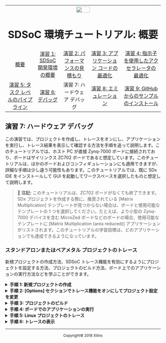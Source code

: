 ﻿<table style="width:100%">
  <tr>
    <th width="100%" colspan="6"><img src="https://www.xilinx.com/content/dam/xilinx/imgs/press/media-kits/corporate/xilinx-logo.png" width="30%"/><h1>SDSoC 環境チュートリアル: 概要</h1>
</th>
  </tr>
  <tr>
    <td align="center"><a href="README.md">概要</a></td>
    <td align="center"><a href="lab-1-introduction-to-the-sdsoc-development-environment.md">演習 1: SDSoC 開発環境の概要</a></td>
    <td align="center"><a href="lab-2-performance-estimation.md">演習 2: パフォーマンスの見積もり</a></td>
    <td align="center"><a href="lab-3-optimize-the-application-code.md">演習 3: アプリケーション コードの最適化</a></td>
    <td align="center"><a href="lab-4-optimize-the-accelerator-using-directives.md">演習 4: 指示子を使用したアクセラレータの最適化</a></td>
  </tr>
  <tr>
    <td align="center"><a href="lab-5-task-level-pipelining.md">演習 5: タスク レベルのパイプライン</a></td>
    <td align="center"><a href="lab-6-debug.md">演習 6: デバッグ</a></td>
    <td align="center">演習 7: ハードウェア デバッグ</td>
    <td align="center"><a href="lab-8-emulation.md">演習 8: エミュレーション</a></td>
    <td align="center"><a href="lab-9-installing-applications-from-github.md">演習 9: GitHub からのサンプルのインストール</a></td>
</table>

## 演習 7: ハードウェア デバッグ  

この演習では、プロジェクトを作成し、トレースをオンにし、アプリケーションを実行し、トレース結果を表示して確認する方法を手順を追って説明します。このチュートリアルでは、ホスト PC が直接 Zynq-7000 ボードに接続されており、ボードはザイリンクス ZC702 ボードであると想定しています。このチュートリアルは、ほかのボードおよびコンフィギュレーションにも適用できますが、詳細な手順は少し違う可能性もあります。このチュートリアルでは、既に SDx IDE をインストールして GUI を起動してワークスペースを選択したものと想定して説明します。  
   

>**:pushpin: 注記:**  このチュートリアルは、ZC702 ボードがなくても終了できます。SDx プロジェクトを作成する際に、推奨されている [Matrix Multiplication] テンプレートが見つからない場合は、ボードと使用可能なテンプレートの 1 つを選択してください。たとえば、より小型の Zynq-7000 デバイスを含む MicroZed ボードなどのボードの場合、使用可能なテンプレートに [Matrix Multiplication (area reduced)] アプリケーションがリストされます。このチュートリアルの学習目標は、どのアプリケーションでも達成できるようになっています。  

### スタンドアロンまたはベアメタル プロジェクトのトレース  

新規プロジェクトの作成方法、SDSoC トレース機能を有効にするようにプロジェクトを設定する方法、プロジェクトのビルド方法、ボード上でのアプリケーションの実行方法などを学ぶことができます。  
  

<details>
<summary><strong>手順 1: 新規プロジェクトの作成</strong></summary>  

1. [File] → [New] → [SDx Project] をクリックします。  
2. [Project Type] ページでは、デフォルトで [Application Project] がオンになっています。[Next] をクリックします。   
3. Create a New SDx Project ページで、[Project name] に `mmult_trace` と入力し、[Next] をクリックします。  
4. [Platform] ページで [zc702] を選択し、[Next] をクリックします。  

   >**:pushpin: 注記:**  ZC702 ボード以外を使用している場合は、適切なプラットフォームを選択します。  

5. [System Configuration] に [Standalone OS] を選択します。  
6. [Available Templates] で [Matrix Multiplication Data Size] を選択し、[Finish] をクリックします。  
7. [Project Explorer] ビューで矢印アイコンをクリックしてさまざまなフォルダーを展開表示し、`mmult.cpp` ファイルを開きます。

   ![](./images/ucg1517375658989.png)  

8. テスト シンボル NUM_TESTS の数値を 256 から 10 に変更し、ファイルを保存して閉じます。  

   ![](./images/yqo1517375659050.png)  

9. [SDx Project Settings] ([mmult_trace] タブ) の [Hardware Functions] セクションで mmult_accel がハードウェアにインプリメントされるようマークされていることを確認します。  

   ![](./images/kyx1527817305731.png)  

</details>

<details>
<summary><strong>手順 2: [Options] セクションでトレース機能をオンにしてプロジェクト設定を変更</strong></summary>  

[Project Settings] ウィンドウで [Enable event tracing] をオンにします。   

![](./images/ajn1527822739300.png)  

</details>

<details>
<summary><strong>手順 3: プロジェクトのビルド</strong></summary>

[Build] ボタンをクリックし、プロジェクトをビルドします。これには多少時間がかかります。  

Vivado HLS ですべてのハードウェア関数がインプリメントされ、Vivado IP インテグレーター デザインが作成されると、コンソールに `Inserted # hardware monitor cores` というメッセージが表示されます。このメッセージは、デザインでトレース機能がイネーブルになったことと、自動挿入されたハードウェア モニター コアの数を示します。  

![](./images/ggi1517375659006.png)  

</details>

<details>
<summary><strong>手順 4: ボードでのアプリケーションの実行</strong></summary>  

  1. ビルドが終了したら、[Project Explorer] ビューでプロジェクトを右クリックし、[Run As] → [Trace Application (SDx Application Debugger)] をクリックします。  

     >**:pushpin: 注記:**  [Debug As] をオンにするとブレークポイントが有効になるので、オンにしないようにしてください。プログラムの実行がブレークポイントで停止すると、ソフトウェアは停止しますが、ハードウェアとタイムスタンプに使用されるトレース タイマーは実行し続けるので、タイミングが正確なものになりません。  

     [Trace Application (SDx Application Debugger)] をクリックすると、ボードにビットストリームおよびアプリケーション ELF がダウンロードされ、アプリケーションが開始されて、トレース データの収集が開始されてアプリケーションが終了するまで収集されます。アプリケーションが終了するかトレース データの収集中にエラーが発生すると、収集されたデータが表示されます。  

     >**:pushpin: 注記:**  トレース データが正しく収集されるためには、アプリケーションが正常に終了する必要があります。ハードウェアまたはソフトウェアが停止したり、Linux カーネルがクラッシュするなど、アプリケーションが正常に終了しなかった場合、トレース データが正しく収集されない可能性があります。  

     ![](./images/gop1527872256475.png)  

  2. アプリケーションが終了すると、すべてのトレース データが収集され、表示されます。イベントのテキスト リスト (下の図で黄色で囲まれたエリア) とイベント タイムライン (下の図で紫色で囲まれたエリア) の 2 つのエリアがあります。これらのエリアは、同じ情報を示します。テキスト リストには、イベントが時間の降順に表示されます。イベント タイムラインは、デザインの各トレース ポイント (トレースされたモニター コアまたはソフトウェアの領域) が複数の軸で表示されます。   

     ![](./images/soh1517375659013.png)  

     アプリケーションの 10 回の反復が繰り返されたイベント グループとして示されているのがわかります。オレンジのイベントはソフトウェア イベント、緑のイベントはアクセラレータ イベント、青のイベントはデータ転送イベントです。別の色で指定されたトランザクションは、[Show Legend] アイコンをクリックしても確認できます。

     ![](./images/spy1527872720388.png)  

     次のような [State Transition Visualizer] ダイアログ ボックスが開きます。

     ![](./images/lvb1527872988341.png)  

  3. イベント タイムラインのトレース ポイントの名前に省略記号 (...) が付いている場合、名前が表示されているグレーのエリアとタイムラインが表示されている白のエリアの境界 (適切な位置にカーソルを置くと境界線が赤色に変わる) をクリックして右にドラッグすると、名前のエリアを広げることができます。  

     ![](./images/bti1517375659015.png)    

  4. イベントのいずれかにカーソルを置くと、ツール ヒントに各トレースの詳細情報が表示されます。次の図に、最初のアクセラレータ イベントを示します。このイベントは、Vivado HLS でハードウェアにインプリメントするよう選択した `mmult_accel` 関数の開始/停止に対応します。開始時間は 0.002122960 秒 (2,122 ns) で、停止時間は 0.003850640 秒 (3,850 ns) です。イベントの期間 (この場合はアクセラレータの実行時間) は 0.001727680 秒 (1,727 ns) です。   

     ![](./images/opc1517375349421.png)  

</details>

<details>
<summary><strong>手順 5: Linux プロジェクトのトレース</strong></summary>  

新規プロジェクトの作成方法、SDx トレース機能を有効にするようにプロジェクトを設定する方法、プロジェクトのビルド方法、ボード上でのアプリケーションの実行方法、トレース データの確認方法などを学ぶことができます。  

  1. 新しいプロジェクトを作成します。  
     1. [File] → [New] → [SDx Project] をクリックします。  
     2. [Project Type] ページでは、デフォルトで [Application Project] がオンになっています。[Next] をクリックします。  
     3. New Project ウィザードで、[Project name] に `mmult_linux_trace` と入力し、[Next] をクリックします。  
     4. ハードウェア プラットフォームに [zc702] を選択します。[Next] をクリックします。  
     5. [System Configuration] に [Linux] を選択します。  
     6. [Next] をクリックします。  
     7. [Available Templates] で [Matrix Multiplication Data Size] を選択し、[Finish] をクリックします。  
     8. [Project Explorer] ビューで矢印アイコンをクリックしてさまざまなフォルダーを展開表示し、src フォルダーの下の `mmult.cpp` ファイルを開きます。  

        ![](./images/rwl1527873638755.png)      

     9. テスト シンボル NUM_TESTS の数値を **256** から 10 に変更し、ファイルを保存して閉じます。  

        ![](./images/njs1517375659074.png)    

     10. [SDx Project Settings] ([mmult_linux_trace] タブ) の [Hardware Functions] セクションで mmult_accel がハードウェアにインプリメントされるようマークされていることを確認します。  

  2. プロジェクト設定を変更し、SDx IDE でトレース機能をイネーブルにします。  
     [SDx Project Settings] の [Options] セクションの [Enable event tracing] をオンにします。  

  3. プロジェクトをビルドします。  
     [Build] ボタンをクリックし、プロジェクトをビルドします。これには多少時間がかかります。  

     Vivado HLS ですべてのハードウェア関数がインプリメントされ、Vivado IP インテグレーター デザインが作成されると、コンソールに `Inserted # hardware monitor cores` というメッセージが表示されます。このメッセージは、デザインでトレース機能がイネーブルになったことと、自動挿入されたハードウェア モニター コアの数を示します。    

     ![](./images/wpr1504035138111.png)    

     ![](./images/oze1513095574595.png)  

  4. ボード上でアプリケーションを実行します。  
     1. ビルドが完了したら、sd_card ディレクトリのファイルを SD カードにコピーし、SD カードをボードの SD カード ソケットに挿入します。  
     2. イーサネット ケーブルをボードに接続します (ネットワークに接続するか、PC に直接接続)。  
     3. USB/UART ポートを PC に接続し、[SDx Terminal] タブで + ボタンをクリックしてシリアル コンソールを開きます。  
     4. USB/JTAG ポートを PC に接続し、ボード上で Linux を起動します。  
     5. [SDx Terminal] ログから ZC702 ボードの IP アドレスを確認します。

        ![](./images/kln1517375658985.png)  

  6. [Linux を使用したパフォーマンス見積もりの使用](lab-2-performance-estimation.md) の方法に従って [Project Explorer] ビューで Linux TCF エージェントを設定します。  

  7. [Project Explorer] ビューでプロジェクトを右クリックし、[Run As] → [Trace Application (SDx Application Debugger)] をクリックします。  

     >**:pushpin: 注記:**  [Debug As] をオンにするとブレークポイントが有効になるので、オンにしないようにしてください。プログラムの実行がブレークポイントで停止すると、ソフトウェアは停止しますが、ハードウェアとタイムスタンプに使用されるトレース タイマーは実行し続けるので、タイミングが正確なものになりません。  

     [Trace Application (SDx Application Debugger)] をクリックすると、イーサネット TCF エージェント接続を介して ELF ファイルがダウンロードされ、アプリケーションが開始して、トレース データの収集が開始されてアプリケーションが終了するまで収集されます。アプリケーションが終了するかトレース データの収集中にエラーが発生すると、収集されたデータが表示されます。  

     >**:pushpin: 注記:**  トレース データが正しく収集されるためには、アプリケーションが正常に終了する必要があります。ハードウェアまたはソフトウェアが停止したり、Linux カーネルがクラッシュするなど、アプリケーションが正常に終了しなかった場合、トレース データが正しく収集されない可能性があります。  

  5. トレース データを確認します。アプリケーションが終了すると、すべてのトレース データが収集され、表示されます。

</details>

<details>
<summary><strong>手順 6: トレースの表示</strong></summary>

  1. アプリケーションを実行してトレース データを収集すると、トレースのアーカイブが作成され、プロジェクトのビルド ディレクトリ `<build_config>/_sds/trace` に保存されます。  
  2. このトレース アーカイブを開くには、右クリックして [Import and Open AXI Trace] をクリックします。  
     `_sds/trace` フォルダーには、`metadata` および `sdsoc_trace.tcl` も含まれます。これらのファイルはビルド中に生成され、トレース データを抽出し、トレース可視化アーカイブを作成するために使用されます。これらのファイルを削除または変更すると、トレース データを収集できなくなり、クリーンアップおよびビルドを実行して再生成する必要があります。  
</details>


<hr/>
<p align="center"><sup>Copyright&copy; 2018 Xilinx</sup></p>
